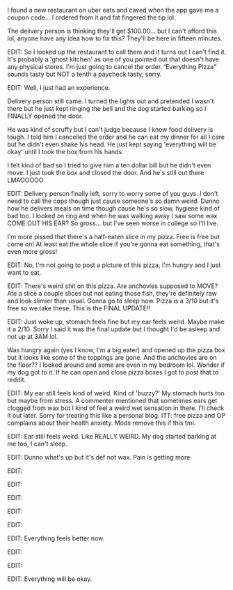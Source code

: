 I found a new restaurant on uber eats and caved when the app gave me a coupon code... I ordered from it and fat fingered the tip lol.

The delivery person is thinking they'll get $100.00... but I can't afford this lol, anyone have any idea how to fix this? They'll be here in fifteen minutes.

EDIT: So I looked up the restaurant to call them and it turns out I can't find it. It's probably a 'ghost kitchen' as one of you pointed out that doesn't have any physical stores. I'm just going to cancel the order. 'Everything Pizza" sounds tasty but NOT a tenth a paycheck tasty, sorry.

EDIT: Well, I just had an experience.

Delivery person still came. I turned the lights out and pretended I wasn't there but he just kept ringing the bell and the dog started barking so I FINALLY opened the door.

He was kind of scruffy but I can't judge because I know food delivery is tough. I told him I cancelled the order and he can eat my dinner for all I care but he didn't even shake his head. He just kept saying 'everything will be okay' until I took the box from his hands.

I felt kind of bad so I tried to give him a ten dollar bill but he didn't even move. I just took the box and closed the door. And he's still out there LMAOOOOO

EDIT: Delivery person finally left, sorry to worry some of you guys. I don't need to call the cops though just cause someone's so damn weird. Dunno how he delivers meals on time though cause he's so slow, hygiene kind of bad too. I looked on ring and when he was walking away I saw some wax COME OUT HIS EAR? So gross... but I've seen worse in college so I'll live.

I'm more pissed that there's a half-eaten slice in my pizza. Free is free but come on! At least eat the whole slice if you're gonna eat something, that's even more gross!

EDIT: No, I'm not going to post a picture of this pizza, I'm hungry and I just want to eat.

EDIT: There's weird shit on this pizza. Are anchovies supposed to MOVE?  Ate a slice a couple slices but not eating those fish, they're definitely raw and look slimier than usual. Gonna go to sleep now. Pizza is a 3/10 but it's free so we take these. This is the FINAL UPDATE!!

EDIT: Just woke up, stomach feels fine but my ear feels weird. Maybe make it a 2/10. Sorry I said it was the final update but I thought I'd be asleep and not up at 3AM lol.

Was hungry again (yes I know, I'm a big eater) and opened up the pizza box but it looks like some of the toppings are gone. And the anchovies are on the floor?? I looked around and some are even in my bedroom lol. Wonder if my dog got to it. If he can open and close pizza boxes I got to post that to reddit.

EDIT: My ear still feels kind of weird. Kind of 'buzzy?' My stomach hurts too but maybe from stress. A commenter mentioned that sometimes ears get clogged from wax but I kind of feel a weird wet sensation in there. I'll check it out later. Sorry for treating this like a personal blog. ITT: free pizza and OP complains about their health anxiety. Mods remove this if this tmi.

EDIT: Ear still feels weird. Like REALLY WEIRD. My dog started barking at me too, I can't sleep.

EDIT: Dunno what's up but it's def not wax. Pain is getting more

EDIT:

EDIT:

EDIT:

EDIT:

EDIT:

EDIT: Everything feels better now.

EDIT:

EDIT:

EDIT: Everything will be okay.